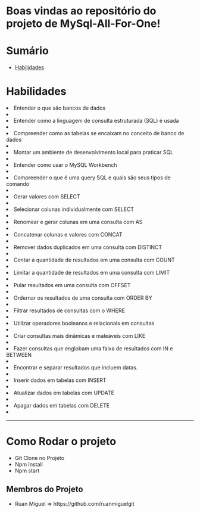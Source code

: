 

# Boas vindas ao repositório do projeto de MySql-All-For-One!


# Sumário

- [Habilidades](#habilidades)
 

# Habilidades

<li>Entender o que são bancos de dados<li>
<li>Entender como a linguagem de consulta estruturada (SQL) é usada<li>
<li>Compreender como as tabelas se encaixam no conceito de banco de dados<li>
<li>Montar um ambiente de desenvolvimento local para praticar SQL<li>
<li>Entender como usar o MySQL Workbench<li>
<li>Compreender o que é uma query SQL e quais são seus tipos de comando<li>
<li>Gerar valores com SELECT<li>
<li>Selecionar colunas individualmente com SELECT<li>
<li>Renomear e gerar colunas em uma consulta com AS<li>
<li>Concatenar colunas e valores com CONCAT<li>
<li>Remover dados duplicados em uma consulta com DISTINCT<li>
<li>Contar a quantidade de resultados em uma consulta com COUNT<li>
<li>Limitar a quantidade de resultados em uma consulta com LIMIT<li>
<li>Pular resultados em uma consulta com OFFSET<li>
<li>Ordernar os resultados de uma consulta com ORDER BY<li>
<li>Filtrar resultados de consultas com o WHERE<li>
<li>Utilizar operadores booleanos e relacionais em consultas<li>
<li>Criar consultas mais dinâmicas e maleáveis com LIKE<li>
<li>Fazer consultas que englobam uma faixa de resultados com IN e BETWEEN<li>
<li>Encontrar e separar resultados que incluem datas.<li>
<li>Inserir dados em tabelas com INSERT<li>
<li>Atualizar dados em tabelas com UPDATE<li>
<li>Apagar dados em tabelas com DELETE<li>

---
<h1> Como Rodar o projeto</h1>
<ul>
  <li> Git Clone no Projeto</li>
  <li> Npm Install</li>
  <li> Npm start</li>
 </ul>

<h2>Membros do Projeto</h2>
<ul>
  <li>Ruan Miguel => https://github.com/ruanmiguelgit</li>
</ul>



  
